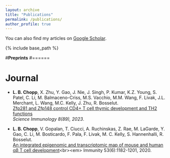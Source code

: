 ```yaml
---
layout: archive
title: "Publications"
permalink: /publications/
author_profile: true
---
```


  You can also find my articles on [Google Scholar](https://scholar.google.com/citations?user=bn5yoRgAAAAJ&hl=en).
  
{% include base_path %}

#<b>Preprints</b>
#======

<b>Journal</b>
======
*  <b>L. B. Chopp</b>, X. Zhu, Y. Gao, J. Nie, J. Singh, P. Kumar, K.Z. Young, S. Patel, C. Li, M. Balmaceno-Criss, M.S. Vacchio, M.M. Wang, F. Livak, J.L. Merchant, L. Wang, M.C. Kelly, J. Zhu, R. Bosselut.  <br>[Zfp281 and Zfp148 control CD4+ T cell thymic development and TH2 functions](https://www.science.org/doi/abs/10.1126/sciimmunol.adi9066)<br><em> Science Immunology 8(89), 2023</em>.

*  <b>L. B. Chopp</b>, V. Gopalan, T. Ciucci, A. Ruchinskas, Z. Rae, M. LaGarde, Y. Gao, C. Li, M. Bosticardo, F. Pala, F. Livak, M. C. Kelly, S. Hannenhalli, R. Bosselut.  <br>[An integrated epigenomic and transcriptomic map of mouse and human αβ T cell development]([https://ieeexplore.ieee.org/document/10190117](https://www.cell.com/immunity/pdf/S1074-7613(20)30465-9.pdf))<br><em> Immunity 53(6):1182-1201, 2020</em>.

